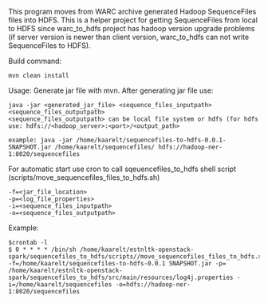 This program moves from WARC archive generated Hadoop SequenceFiles files into HDFS.
This is a helper project for getting SequenceFiles from local to HDFS since warc_to_hdfs project has hadoop version upgrade problems (if server version is newer than client version, warc_to_hdfs can not write SequenceFiles to HDFS).

Build command:

    mvn clean install

Usage:
    Generate jar file with mvn.
    After generating jar file use:
    
    java -jar <generated_jar_file> <sequence_files_inputpath> <sequence_files_outputpath>
    <sequence_files_outputpath> can be local file system or hdfs (for hdfs use: hdfs://<hadoop_server>:<port>/<output_path> 

    example: java -jar /home/kaarelt/sequencefiles-to-hdfs-0.0.1-SNAPSHOT.jar /home/kaarelt/sequencefiles/ hdfs://hadoop-ner-1:8020/sequencefiles

For automatic start use cron to call sqeuencefiles_to_hdfs shell script (scripts/move_sequencefiles_files_to_hdfs.sh)

    -f=<jar_file_location>
    -p=<log_file_properties>
    -i=<sequence_files_inputpath>
    -o=<sequence_files_outputpath>

Example:

    $crontab -l
    $ 0 * * * * /bin/sh /home/kaarelt/estnltk-openstack-spark/sequencefiles_to_hdfs/scripts//move_sequencefiles_files_to_hdfs.sh -f=/home/kaarelt/sequencefiles-to-hdfs-0.0.1 SNAPSHOT.jar -p= /home/kaarelt/estnltk-openstack-spark/sequencefiles_to_hdfs/src/main/resources/log4j.properties -i=/home/kaarelt/sequencefiles -o=hdfs://hadoop-ner-1:8020/sequencefiles


